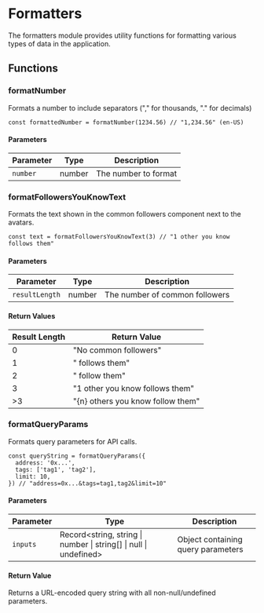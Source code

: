 # Formatters

The formatters module provides utility functions for formatting various types of data in the application.

## Functions

### formatNumber

Formats a number to include separators ("," for thousands, "." for decimals)

```tsx
const formattedNumber = formatNumber(1234.56) // "1,234.56" (en-US)
```

#### Parameters

| Parameter | Type   | Description          |
| --------- | ------ | -------------------- |
| `number`  | number | The number to format |

### formatFollowersYouKnowText

Formats the text shown in the common followers component next to the avatars.

```tsx
const text = formatFollowersYouKnowText(3) // "1 other you know follows them"
```

#### Parameters

| Parameter      | Type   | Description                    |
| -------------- | ------ | ------------------------------ |
| `resultLength` | number | The number of common followers |

#### Return Values

| Result Length | Return Value                      |
| ------------- | --------------------------------- |
| 0             | "No common followers"             |
| 1             | " follows them"                   |
| 2             | " follow them"                    |
| 3             | "1 other you know follows them"   |
| >3            | "{n} others you know follow them" |

### formatQueryParams

Formats query parameters for API calls.

```tsx
const queryString = formatQueryParams({
  address: '0x...',
  tags: ['tag1', 'tag2'],
  limit: 10,
}) // "address=0x...&tags=tag1,tag2&limit=10"
```

#### Parameters

| Parameter | Type                                                              | Description                        |
| --------- | ----------------------------------------------------------------- | ---------------------------------- |
| `inputs`  | Record<string, string \| number \| string[] \| null \| undefined> | Object containing query parameters |

#### Return Value

Returns a URL-encoded query string with all non-null/undefined parameters.
